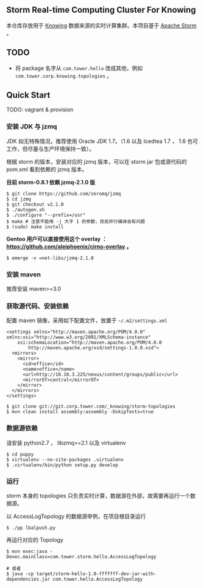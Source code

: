 ## Storm Real-time Computing Cluster For Knowing

本仓库存放用于 [Knowing][1] 数据来源的实时计算集群。本项目基于 [Apache Storm][2] 。

## TODO

* 将 package 名字从 `com.tower.hello` 改成其他，例如 `com.tower.corp.knowing.topologies` 。

## Quick Start

TODO: vagrant & provision

### 安装 JDK 与 jzmq

JDK 如无特殊情况，推荐使用 Oracle JDK 1.7。（1.6 以及 Icedtea 1.7 ， 1.6 也可工作，但尽量与生产环境保持一致）。

根据 storm 的版本，安装对应的 jzmq 版本，可以在 storm jar 包或源代码的 pom.xml 看到依赖的 jzmq 版本。

**目前 storm-0.8.1 依赖 jzmq-2.1.0 版**

```
$ git clone https://github.com/zeromq/jzmq
$ cd jzmq
$ git checkout v2.1.0
$ ./autogen.sh
$ ./configure "--prefix=/usr"
$ make # 注意不能用 -j 大于 1 的参数，目前并行编译会有问题
$ (sudo) make install
```

**Gentoo 用户可以直接使用这个 overlay ： https://github.com/aleiphoenix/cirno-overlay 。**

```
$ emerge -v =net-libs/jzmq-2.1.0
```

### 安装 maven

推荐安装 maven>=3.0

### 获取源代码、安装依赖

配置 maven 镜像，采用如下配置文件，放置于 `~/.m2/settings.xml`

```
<settings xmlns="http://maven.apache.org/POM/4.0.0" xmlns:xsi="http://www.w3.org/2001/XMLSchema-instance"
    xsi:schemaLocation="http://maven.apache.org/POM/4.0.0
        http://maven.apache.org/xsd/settings-1.0.0.xsd">
  <mirrors>
    <mirror>
      <id>office</id>
      <name>office</name>
      <url>http://10.10.3.225/nexus/content/groups/public</url>
      <mirrorOf>central</mirrorOf>
    </mirror>
  </mirrors>
</settings>
```

```
$ git clone git://git.corp.tower.com/_knowing/storm-topologies
$ mvn clean install assembly:assembly -DskipTests=true
```

### 数据源依赖

请安装 python2.7 ， libzmq>=2.1 以及 virtualenv

```
$ cd puppy
$ virtualenv --no-site-packages .virtualenv
$ .virtualenv/bin/python setup.py develop
```

### 运行

storm 本身的 topologies 只负责实时计算，数据源在外部，故需要再运行一个数据源。

以 AccessLogTopology 的数据源举例，在项目根目录运行

```
$ ./pp lbalpush.py
```

再运行对应的 Topology

```
$ mvn exec:java -Dexec.mainClass=com.tower.storm.hello.AccessLogTopology

# 或者
$ java -cp target/storm-hello-1.0-fffffff-dev-jar-with-dependencies.jar com.tower.hello.AccessLogTopology
```


[1]: http://git.corp.tower.com/_knowing/sakuya
[2]: https://storm.incubator.apache.org/
